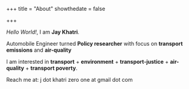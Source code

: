 +++
title = "About"
showthedate = false

+++

*Hello World!*, I am **Jay Khatri**.

Automobile Engineer turned **Policy researcher** with focus on **transport emissions** and **air-quality**


I am interested in **transport** + **environment** + **transport-justice** + **air-quality** + **transport poverty**.

Reach me at: j dot khatri zero one at gmail dot com
